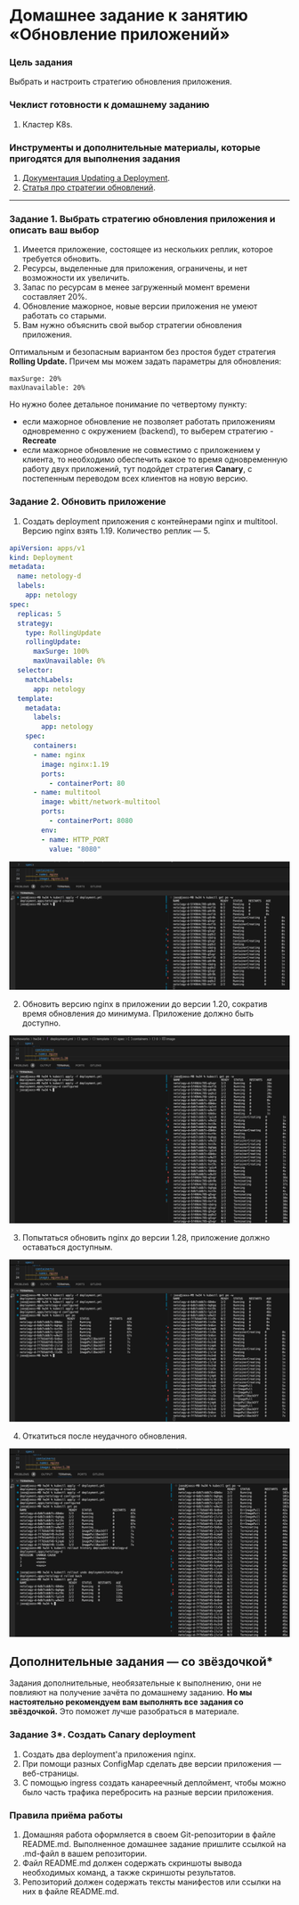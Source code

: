 # Домашнее задание к занятию «Обновление приложений»

### Цель задания

Выбрать и настроить стратегию обновления приложения.

### Чеклист готовности к домашнему заданию

1. Кластер K8s.

### Инструменты и дополнительные материалы, которые пригодятся для выполнения задания

1. [Документация Updating a Deployment](https://kubernetes.io/docs/concepts/workloads/controllers/deployment/#updating-a-deployment).
2. [Статья про стратегии обновлений](https://habr.com/ru/companies/flant/articles/471620/).

-----

### Задание 1. Выбрать стратегию обновления приложения и описать ваш выбор

1. Имеется приложение, состоящее из нескольких реплик, которое требуется обновить.
2. Ресурсы, выделенные для приложения, ограничены, и нет возможности их увеличить.
3. Запас по ресурсам в менее загруженный момент времени составляет 20%.
4. Обновление мажорное, новые версии приложения не умеют работать со старыми.
5. Вам нужно объяснить свой выбор стратегии обновления приложения.

Оптимальным и безопасным вариантом без простоя будет стратегия **Rolling Update.** Причем мы можем задать параметры для обновления:
```
maxSurge: 20%
maxUnavailable: 20%
```
Но нужно более детальное понимание по четвертому пункту:
- если мажорное обновление не позволяет работать приложениям одновременно с окружением (backend), то выберем стратегию - **Recreate**
- если мажорное обновление не совместимо с приложением у клиента, то необходимо обеспечить какое то время одновременную работу двух приложений, тут подойдет стратегия **Canary**, с постепенным переводом всех клиентов на новую версию.

### Задание 2. Обновить приложение

1. Создать deployment приложения с контейнерами nginx и multitool. Версию nginx взять 1.19. Количество реплик — 5.

```yml
apiVersion: apps/v1
kind: Deployment
metadata:
  name: netology-d
  labels:
    app: netology
spec:
  replicas: 5
  strategy:
    type: RollingUpdate
    rollingUpdate:
      maxSurge: 100%
      maxUnavailable: 0%
  selector:
    matchLabels:
      app: netology
  template:
    metadata:
      labels:
        app: netology
    spec:
      containers:
      - name: nginx
        image: nginx:1.19
        ports:
          - containerPort: 80
      - name: multitool
        image: wbitt/network-multitool
        ports:
          - containerPort: 8080
        env:
        - name: HTTP_PORT
          value: "8080"
```

![1](https://github.com/joos-net/kuber-homeworks/blob/main/3.4/img/1.png)

2. Обновить версию nginx в приложении до версии 1.20, сократив время обновления до минимума. Приложение должно быть доступно.

![2](https://github.com/joos-net/kuber-homeworks/blob/main/3.4/img/2.png)

3. Попытаться обновить nginx до версии 1.28, приложение должно оставаться доступным.

![3](https://github.com/joos-net/kuber-homeworks/blob/main/3.4/img/3.png)

4. Откатиться после неудачного обновления.

![4](https://github.com/joos-net/kuber-homeworks/blob/main/3.4/img/4.png)

## Дополнительные задания — со звёздочкой*

Задания дополнительные, необязательные к выполнению, они не повлияют на получение зачёта по домашнему заданию. **Но мы настоятельно рекомендуем вам выполнять все задания со звёздочкой.** Это поможет лучше разобраться в материале.   

### Задание 3*. Создать Canary deployment

1. Создать два deployment'а приложения nginx.
2. При помощи разных ConfigMap сделать две версии приложения — веб-страницы.
3. С помощью ingress создать канареечный деплоймент, чтобы можно было часть трафика перебросить на разные версии приложения.

### Правила приёма работы

1. Домашняя работа оформляется в своем Git-репозитории в файле README.md. Выполненное домашнее задание пришлите ссылкой на .md-файл в вашем репозитории.
2. Файл README.md должен содержать скриншоты вывода необходимых команд, а также скриншоты результатов.
3. Репозиторий должен содержать тексты манифестов или ссылки на них в файле README.md.
